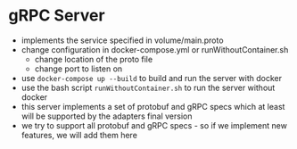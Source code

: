 # gRPC Server

* implements the service specified in volume/main.proto
* change configuration in docker-compose.yml or runWithoutContainer.sh
  * change location of the proto file
  * change port to listen on
* use ```docker-compose up --build``` to build and run the server with docker
* use the bash script ```runWithoutContainer.sh``` to run the server without docker
* this server implements a set of protobuf and gRPC specs which at least will be supported by the adapters final version
* we try to support all protobuf and gRPC specs - so if we implement new features, we will add them here
